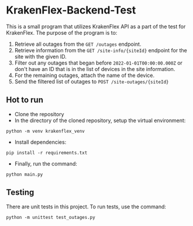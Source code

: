 # KrakenFlex-Backend-Test

This is a small program that utilizes KrakenFlex API as a part of the test for KrakenFlex. The purpose of the program is to:

1. Retrieve all outages from the `GET /outages` endpoint.
2. Retrieve information from the `GET /site-info/{siteId}` endpoint for the site with the given ID.
3. Filter out any outages that began before `2022-01-01T00:00:00.000Z` or don't have an ID that is in the list of
   devices in the site information.
4. For the remaining outages, attach the name of the device.
5. Send the filtered list of outages to `POST /site-outages/{siteId}`

## Hot to run

- Clone the repository 
- In the directory of the cloned repository, setup the virtual environment: 

```
python -m venv krakenflex_venv 
```
- Install dependencies: 
```
pip install -r requirements.txt
```
- Finally, run the command: 
```
python main.py
```
## Testing

There are unit tests in this project. To run tests, use the command:
```
python -m unittest test_outages.py
```
